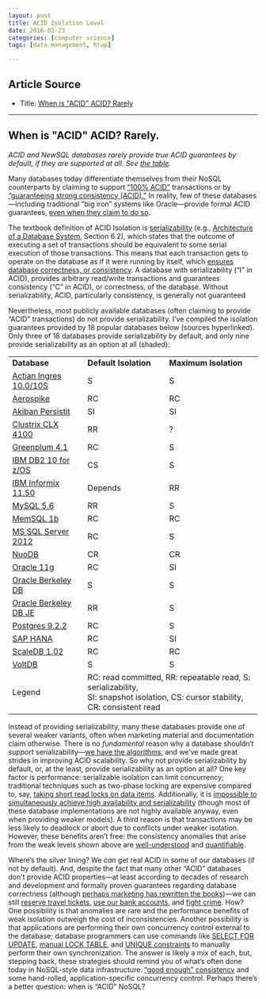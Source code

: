 ```yaml
---
layout: post
title: ACID Isolation Level
date: 2016-02-23
categories: [computer science]
tags: [data management, htap]

---
```


## Article Source
* Title: [When is "ACID" ACID? Rarely](http://www.bailis.org/blog/when-is-acid-acid-rarely/#acidtable)

---

When is "ACID" ACID? Rarely.
----

*ACID and NewSQL databases rarely provide true ACID guarantees by
default, if they are supported at all. See [the table](#acidtable).*

Many databases today differentiate themselves from their NoSQL
counterparts by claiming to support [“100%
ACID”](http://www.nuodb.com/explore/sql-cloud-database-product/)
transactions or by [“guaranteeing strong consistency
(ACID).”](http://www.aerospike.com/performance/acid-compliance/) In
reality, few of these databases—including traditional “big iron” systems
like Oracle—provide formal ACID guarantees, [even when they claim to do
so](http://docs.oracle.com/cd/E11882_01/server.112/e10713/transact.htm#i1666).

The textbook definition of ACID Isolation is
[serializability](http://en.wikipedia.org/wiki/Serializability) (e.g.,
[Architecture of a Database
System](http://db.cs.berkeley.edu/papers/fntdb07-architecture.pdf),
Section 6.2), which states that the outcome of executing a set of
transactions should be equivalent to some serial execution of those
transactions. This means that each transaction gets to operate on the
database as if it were running by itself, which [ensures database
correctness, or
consistency](http://research.microsoft.com/en-us/people/philbe/chapter1.pdf).
A database with serializability (“I” in ACID), provides arbitrary
read/write transactions and guarantees consistency (“C” in ACID), or
correctness, of the database. Without serializability, ACID,
particularly consistency, is generally not
guaranteed

Nevertheless, most publicly available databases (often claiming to
provide “ACID” transactions) do not provide serializability. I’ve
compiled the isolation guarantees provided by 18 popular databases below
(sources hyperlinked). Only three of 18 databases provide
serializability by default, and only nine provide serializability as an
option at all (shaded):

<table id="acidtable">
<tbody><tr>
<td class="dbname"><b>Database</b></td><td><b>Default Isolation</b></td><td><b>Maximum Isolation</b></td>
</tr>

<tr>
<td class="dbname"><a class="tablelink" href="http://docs.actian.com/ingres/10s/database-administrator-guide/2349-isolation-levels">Actian Ingres 10.0/10S</a></td><td class="serializable">S</td><td class="serializable">S</td>
</tr>

<tr>
<td class="dbname"><a class="tablelink" href="http://www.aerospike.com/performance/acid-compliance/">Aerospike</a></td><td>RC</td><td>RC</td>
</tr>

<tr>
<td class="dbname"><a class="tablelink" href="http://www.akiban.com/ak-docs/admin/persistit/Transactions.html">Akiban Persistit</a></td><td>SI</td><td>SI</td>
</tr>

<tr>
<td class="dbname"><a class="tablelink" href="http://www.clustrix.com/Portals/146389/docs/Clustrix_System_Administrators_Guide_v4.1.pdf">Clustrix CLX 4100</a></td><td>RR</td><td>?</td>
</tr>

<tr>
<td class="dbname"><a class="tablelink" href="http://media.gpadmin.me/wp-content/uploads/2012/11/GPDBAGuide.pdf">Greenplum 4.1</a></td><td>RC</td><td class="serializable">S</td>
</tr>

<tr>
<td class="dbname"><a class="tablelink" href="http://publib.boulder.ibm.com/infocenter/dzichelp/v2r2/index.jsp?topic=%2Fcom.ibm.db2z10.doc.perf%2Fsrc%2Ftpc%2Fdb2z_chooseisolationoption.htm">IBM DB2 10 for z/OS</a></td><td>CS</td><td class="serializable">S</td>
</tr>

<tr>
<td class="dbname"><a class="tablelink" href="http://publib.boulder.ibm.com/infocenter/idshelp/v115/index.jsp?topic=%2Fcom.ibm.sqls.doc%2Fids_sqs_1161.htm">IBM Informix 11.50</a></td><td>Depends</td><td>RR</td>
</tr>

<tr>
<td class="dbname"><a class="tablelink" href="http://dev.mysql.com/doc/refman/5.6/en/set-transaction.html">MySQL 5.6</a></td><td>RR</td><td class="serializable">S</td>
</tr>

<tr>
<td class="dbname"><a class="tablelink" href="http://developers.memsql.com/docs/1b/isolationlevel.html">MemSQL 1b</a></td><td>RC</td><td>RC</td>
</tr>

<tr>
<td class="dbname"><a class="tablelink" href="http://msdn.microsoft.com/en-us/library/ms173763.aspx">MS SQL Server 2012</a></td><td>RC</td><td class="serializable">S</td>
</tr>

<tr>
<td class="dbname"><a class="tablelink" href="http://www.nuodb.com/nuodb-online-documentation/references/r_Lang/r_Transactions.html">NuoDB</a></td><td>CR</td><td>CR</td>
</tr>

<tr>
<td class="dbname"><a class="tablelink" href="http://docs.oracle.com/cd/B28359_01/server.111/b28318/consist.htm#autoId8">Oracle 11g</a></td><td>RC</td><td>SI</td>
</tr>

<tr>
<td class="dbname"><a class="tablelink" href="http://docs.oracle.com/cd/E17277_02/html/TransactionGettingStarted/isolation.html">Oracle Berkeley DB</a></td><td class="serializable">S</td><td class="serializable">S</td>
</tr>

<tr>
<td class="dbname"><a class="tablelink" href="http://docs.oracle.com/cd/E17277_02/html/TransactionGettingStarted/isolation.html">Oracle Berkeley DB JE</a></td><td>RR</td><td class="serializable">S</td>
</tr>

<tr>
<td class="dbname"><a class="tablelink" href="http://www.postgresql.org/docs/9.2/static/transaction-iso.html">Postgres 9.2.2</a></td><td>RC</td><td class="serializable">S</td>
</tr>

<tr>
<td class="dbname"><a class="tablelink" href="http://help.sap.com/hana/html/sql_set_transaction.html">SAP HANA</a></td><td>RC</td><td>SI</td>
</tr>

<tr>
<td class="dbname"><a class="tablelink" href="http://www.scaledb.com/pdfs/ScaleDB_Cluster_Manual.pdf">ScaleDB 1.02</a></td><td>RC</td><td>RC</td>
</tr>

<tr>
<td class="dbname"><a class="tablelink" href="https://voltdb.com/">VoltDB</a></td><td class="serializable">S</td><td class="serializable">S</td>
</tr>

<tr>
<td id="legendlabel"><span id="legendlabel">Legend</span></td><td colspan="2" id="legendbox"> RC: read committed, RR: repeatable read, S: serializability,<br>SI: snapshot isolation, CS: cursor stability, CR: consistent read</td>
</tr>

</tbody></table>


Instead of providing serializability, many these databases provide one
of several weaker variants, often when marketing
material and documentation claim otherwise. There is
no *fundamental* reason why a database shouldn’t *support*
serializability—[we have the
algorithms](http://research.microsoft.com/en-us/people/philbe/ccontrol.aspx),
and we’ve made great strides in improving ACID
scalability. So why not provide serializability by
default, or, at the least, provide serializability as an option at all?
One key factor is performance: serializable isolation can limit
concurrency; traditional techniques such as two-phase locking are
expensive compared to, say, [taking short read locks on data
items](http://diaswww.epfl.ch/courses/adms07/papers/GrayLocks.pdf).
Additionally, it is [impossible to simultaneously achieve high
availability and
serializability](http://www.cs.cornell.edu/courses/CS614/2004sp/papers/DGS85.pdf)
(though most of these database implementations are not highly available
anyway, even when providing weaker models). A third reason is that
transactions may be less likely to deadlock or abort due to conflicts
under weaker isolation. However, these benefits aren’t free: the
consistency anomalies that arise from the weak levels shown above are
[well-understood](http://www.cse.iitb.ac.in/dbms/Data/Courses/CS632/2009/Papers/p492-fekete.pdf)
and [quantifiable](http://www.vldb.org/pvldb/2/vldb09-185.pdf).

Where’s the silver lining? We *can* get real ACID in some of our
databases (if not by default). And, despite the fact that many other
“ACID” databases don’t provide ACID properties—at least according to
decades of research and development and formally proven guarantees
regarding database correctness (although [perhaps marketing has
rewritten the
books](https://twitter.com/CurtMonash/status/292120597947895808))—we can
still [reserve travel
tickets](http://www.oracle.com/us/corporate/customers/customersearch/sabre-holdings-1-gg-ss-1849966.html),
[use our bank
accounts](http://www.oracle.com/us/corporate/customers/customersearch/bank-of-baroda-1-db-ss-1875825.html),
and [fight crime](http://www.oracle.com/us/corporate/press/1871463).
How? One possibility is that anomalies are rare and the performance
benefits of weak isolation outweigh the cost of inconsistencies. Another
possibility is that applications are performing their own concurrency
control external to the database; database programmers can use commands
like [SELECT FOR
UPDATE](http://dev.mysql.com/doc/refman/5.5/en/innodb-locking-reads.html),
[manual LOCK
TABLE](http://dev.mysql.com/doc/refman/5.6/en/lock-tables.html), and
[UNIQUE
constraints](http://www.postgresql.org/docs/8.1/static/ddl-constraints.html)
to manually perform their own synchronization. The answer is likely a
mix of each, but, stepping back, these strategies should remind you of
what’s often done today in NoSQL-style data infrastructure: [“good
enough” consistency](http://pbs.cs.berkeley.edu/#demo) and some
hand-rolled, application-specific concurrency control. Perhaps there’s a
better question: when is “ACID” NoSQL?